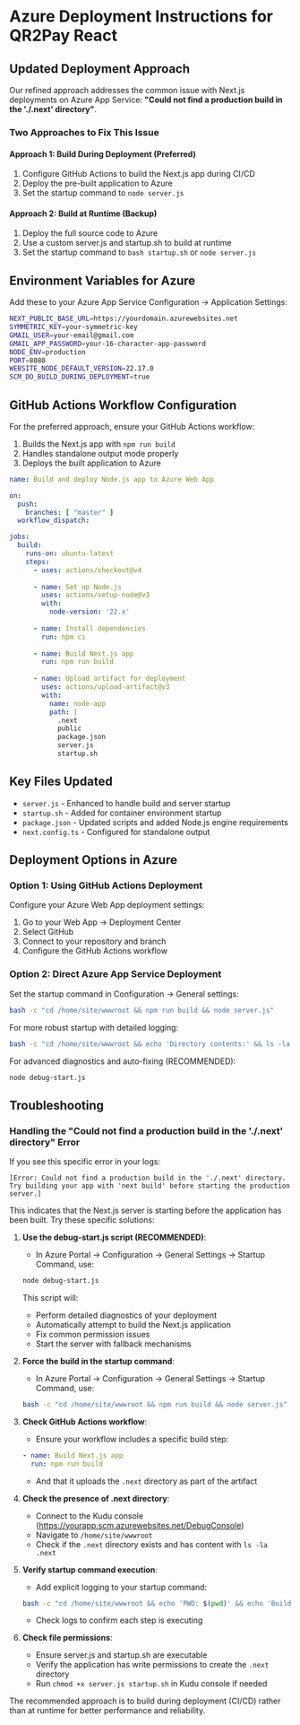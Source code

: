 # Azure Deployment Instructions for QR2Pay React

## Updated Deployment Approach

Our refined approach addresses the common issue with Next.js deployments on Azure App Service: **"Could not find a production build in the './.next' directory"**.

### Two Approaches to Fix This Issue

#### Approach 1: Build During Deployment (Preferred)

1. Configure GitHub Actions to build the Next.js app during CI/CD
2. Deploy the pre-built application to Azure
3. Set the startup command to `node server.js`

#### Approach 2: Build at Runtime (Backup)

1. Deploy the full source code to Azure
2. Use a custom server.js and startup.sh to build at runtime
3. Set the startup command to `bash startup.sh` or `node server.js`

## Environment Variables for Azure

Add these to your Azure App Service Configuration → Application Settings:

```bash
NEXT_PUBLIC_BASE_URL=https://yourdomain.azurewebsites.net
SYMMETRIC_KEY=your-symmetric-key
GMAIL_USER=your-email@gmail.com
GMAIL_APP_PASSWORD=your-16-character-app-password
NODE_ENV=production
PORT=8080
WEBSITE_NODE_DEFAULT_VERSION=22.17.0
SCM_DO_BUILD_DURING_DEPLOYMENT=true
```

## GitHub Actions Workflow Configuration

For the preferred approach, ensure your GitHub Actions workflow:

1. Builds the Next.js app with `npm run build`
2. Handles standalone output mode properly
3. Deploys the built application to Azure

```yaml
name: Build and deploy Node.js app to Azure Web App

on:
  push:
    branches: [ "master" ]
  workflow_dispatch:

jobs:
  build:
    runs-on: ubuntu-latest
    steps:
      - uses: actions/checkout@v4
      
      - name: Set up Node.js
        uses: actions/setup-node@v3
        with:
          node-version: '22.x'
          
      - name: Install dependencies
        run: npm ci
        
      - name: Build Next.js app
        run: npm run build
        
      - name: Upload artifact for deployment
        uses: actions/upload-artifact@v3
        with:
          name: node-app
          path: |
            .next
            public
            package.json
            server.js
            startup.sh
```

## Key Files Updated

- `server.js` - Enhanced to handle build and server startup
- `startup.sh` - Added for container environment startup
- `package.json` - Updated scripts and added Node.js engine requirements
- `next.config.ts` - Configured for standalone output

## Deployment Options in Azure

### Option 1: Using GitHub Actions Deployment

Configure your Azure Web App deployment settings:

1. Go to your Web App → Deployment Center
2. Select GitHub
3. Connect to your repository and branch
4. Configure the GitHub Actions workflow

### Option 2: Direct Azure App Service Deployment

Set the startup command in Configuration → General settings:

```bash
bash -c "cd /home/site/wwwroot && npm run build && node server.js"
```

For more robust startup with detailed logging:

```bash
bash -c "cd /home/site/wwwroot && echo 'Directory contents:' && ls -la && echo 'Building app...' && npm run build && echo 'Starting server...' && node server.js"
```

For advanced diagnostics and auto-fixing (RECOMMENDED):

```bash
node debug-start.js
```

## Troubleshooting

### Handling the "Could not find a production build in the './.next' directory" Error

If you see this specific error in your logs:

```plaintext
[Error: Could not find a production build in the './.next' directory. Try building your app with 'next build' before starting the production server.]
```

This indicates that the Next.js server is starting before the application has been built. Try these specific solutions:

1. **Use the debug-start.js script (RECOMMENDED)**:
   - In Azure Portal → Configuration → General Settings → Startup Command, use:
   
   ```bash
   node debug-start.js
   ```
   
   This script will:
   - Perform detailed diagnostics of your deployment
   - Automatically attempt to build the Next.js application
   - Fix common permission issues
   - Start the server with fallback mechanisms

2. **Force the build in the startup command**:
   - In Azure Portal → Configuration → General Settings → Startup Command, use:
   
   ```bash
   bash -c "cd /home/site/wwwroot && npm run build && node server.js"
   ```

2. **Check GitHub Actions workflow**:
   - Ensure your workflow includes a specific build step:
   ```yaml
   - name: Build Next.js app
     run: npm run build
   ```
   - And that it uploads the `.next` directory as part of the artifact

3. **Check the presence of .next directory**:
   - Connect to the Kudu console (https://yourapp.scm.azurewebsites.net/DebugConsole)
   - Navigate to `/home/site/wwwroot`
   - Check if the `.next` directory exists and has content with `ls -la .next`

4. **Verify startup command execution**:
   - Add explicit logging to your startup command:
   ```bash
   bash -c "cd /home/site/wwwroot && echo 'PWD: $(pwd)' && echo 'Building...' && npm run build && echo 'Build completed' && node server.js"
   ```
   - Check logs to confirm each step is executing

5. **Check file permissions**:
   - Ensure server.js and startup.sh are executable
   - Verify the application has write permissions to create the `.next` directory
   - Run `chmod +x server.js startup.sh` in Kudu console if needed

The recommended approach is to build during deployment (CI/CD) rather than at runtime for better performance and reliability.
